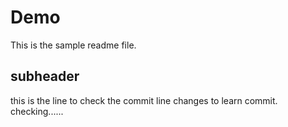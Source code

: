 # Demo

This is the sample readme file.

## subheader

this is the line to check the commit line
changes to learn commit.
checking......